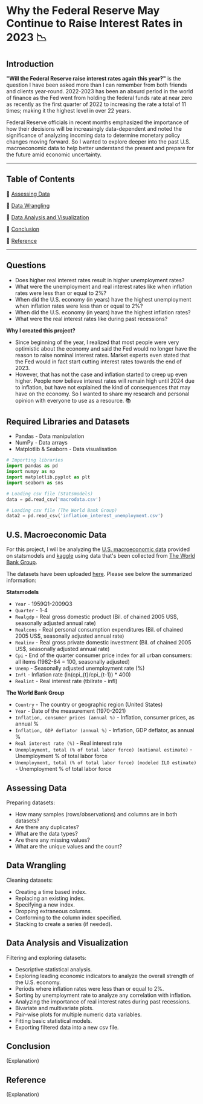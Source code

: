 # Why the Federal Reserve May Continue to Raise Interest Rates in 2023 :chart_with_downwards_trend:

## Introduction

**"Will the Federal Reserve raise interest rates again this year?"** is the question I have been asked more than I can remember from both friends and clients year-round. 2022-2023 has been an absurd period in the world of finance as the Fed went from holding the federal funds rate at near zero as recently as the first quarter of 2022 to increasing the rate a total of 11 times; making it the highest level in over 22 years.

Federal Reserve officials in recent months emphasized the importance of how their decisions will be increasingly data-dependent and noted the significance of analyzing incoming data to determine monetary policy changes moving forward. So I wanted to explore deeper into the past U.S. macroeconomic data to help better understand the present and prepare for the future amid economic uncertainty. 

***

## Table of Contents

:pushpin: [Assessing Data](#assessing-data)

:pushpin: [Data Wrangling](#data_wranglings)

:pushpin: [Data Analysis and Visualization](#data_analysis_and_visualization)

:pushpin: [Conclusion](#conclusion)

:pushpin: [Reference](#reference)

***

## Questions

- Does higher real interest rates result in higher unemployment rates?
- What were the unemployment and real interest rates like when inflation rates were less than or equal to 2%?
- When did the U.S. economy (in years) have the highest unemployment when inflation rates were less than or equal to 2%?
- When did the U.S. economy (in years) have the highest inflation rates?
- What were the real interest rates like during past recessions?

**Why I created this project?**
- Since beginning of the year, I realized that most people were very optimistic about the economy and said the Fed would no longer have the reason to raise nominal interest rates. Market experts even stated that the Fed would in fact start cutting interest rates towards the end of 2023.
- However, that has not the case and inflation started to creep up even higher. People now believe interest rates will remain high until 2024 due to inflation, but have not explained the kind of consequences that may have on the economy. So I wanted to share my research and personal opinion with everyone to use as a resource. :books:

## Required Libraries and Datasets

- Pandas - Data manipulation
- NumPy - Data arrays
- Matplotlib & Seaborn - Data visualisation

```python
# Importing libraries
import pandas as pd
import numpy as np
import matplotlib.pyplot as plt
import seaborn as sns

# Loading csv file (Statsmodels)
data = pd.read_csv('macrodata.csv')

# Loading csv file (The World Bank Group)
data2 = pd.read_csv('inflation_interest_unemployment.csv')
```

## U.S. Macroeconomic Data

For this project, I will be analyzing the [U.S. macroeconomic data](https://www.statsmodels.org/stable/datasets/generated/macrodata.html) provided on statsmodels and [kaggle](https://www.kaggle.com/datasets/prasertk/inflation-interest-and-unemployment-rate) using data that's been collected from [The World Bank Group](https://www.worldbank.org/en/about/legal/terms-of-use-for-datasets).

The datasets have been uploaded [here](https://github.com/tylerchg/Personal-Project/tree/main/Project%201). Please see below the summarized information:

**Statsmodels**
- `Year` - 1959Q1-2009Q3 
- `Quarter` - 1-4
- `Realgdp` - Real gross domestic product (Bil. of chained 2005 US$, seasonally adjusted annual rate)
- `Realcons` - Real personal consumption expenditures (Bil. of chained 2005 US$, seasonally adjusted annual rate)
- `Realinv` - Real gross private domestic investment (Bil. of chained 2005 US$, seasonally adjusted annual rate)
- `Cpi` - End of the quarter consumer price index for all urban consumers: all items (1982-84 = 100, seasonally adjusted)
- `Unemp` - Seasonally adjusted unemployment rate (%)
- `Infl` - Inflation rate (ln(cpi_{t}/cpi_{t-1}) * 400)
- `Realint` - Real interest rate (tbilrate - infl)

**The World Bank Group**
- `Country` - The country or geographic region (United States)
- `Year` - Date of the measurement (1970-2021)
- `Inflation, consumer prices (annual %)` - Inflation, consumer prices, as annual %
- `Inflation, GDP deflator (annual %)` - Inflation, GDP deflator, as annual %
- `Real interest rate (%)` - Real interest rate
- `Unemployment, total (% of total labor force) (national estimate)` - Unemployment % of total labor force
- `Unemployment, total (% of total labor force) (modeled ILO estimate)` - Unemployment % of total labor force


## Assessing Data

Preparing datasets:
- How many samples (rows/observations) and columns are in both datasets?
- Are there any duplicates?
- What are the data types?
- Are there any missing values?
- What are the unique values and the count?

## Data Wrangling

Cleaning datasets:
- Creating a time based index.
- Replacing an existing index.
- Specifying a new index.
- Dropping extraneous columns.
- Conforming to the column index specified.
- Stacking to create a series (if needed).

## Data Analysis and Visualization

Filtering and exploring datasets:
- Descriptive statistical analysis.
- Exploring leading economic indicators to analyze the overall strength of the U.S. economy.
- Periods where inflation rates were less than or equal to 2%.
- Sorting by unemployment rate to analyze any correlation with inflation.
- Analyzing the importance of real interest rates during past recessions.
- Bivariate and multivariate plots.
- Pair-wise plots for multiple numeric data variables.
- Fitting basic statistical models.
- Exporting filtered data into a new csv file.

## Conclusion

(Explanation)

## Reference

(Explanation)
